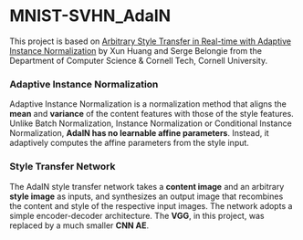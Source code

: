 # MNIST-SVHN_AdaIN
This project is based on [Arbitrary Style Transfer in Real-time with Adaptive Instance Normalization](https://arxiv.org/pdf/1703.06868.pdf) by Xun Huang and Serge Belongie from the Department of Computer Science & Cornell Tech, Cornell University. 
### Adaptive Instance Normalization
Adaptive Instance Normalization is a normalization method that aligns the **mean** and **variance** of the content features with those of the style features. Unlike Batch Normalization, Instance Normalization or Conditional Instance Normalization, **AdaIN has no learnable affine parameters**. Instead, it adaptively computes the affine parameters from the style input.

### Style Transfer Network
The AdaIN style transfer network takes a **content image** and an arbitrary **style image** as inputs, and synthesizes an output image that recombines the content and style of the respective input images. The network adopts a simple encoder-decoder architecture. The **VGG**, in this project, was replaced by a much smaller **CNN AE**.

